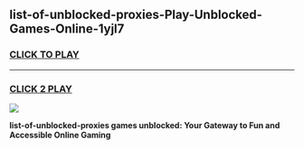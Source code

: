 
## list-of-unblocked-proxies-Play-Unblocked-Games-Online-1yjl7
<h3>
<a href="https://premium76.site?title=list-of-unblocked-proxies&ref=25A">CLICK TO PLAY</a></h3>
<hr>

<h3>
<a href="https://premium76.site?title=list-of-unblocked-proxies&ref=25A">CLICK 2 PLAY</a>
  
</h3>

<a href="https://premium76.site?title=list-of-unblocked-proxies&ref=25A"><img src="https://clearcache.store/games.png"></a>


**list-of-unblocked-proxies games unblocked: Your Gateway to Fun and Accessible Online Gaming**
